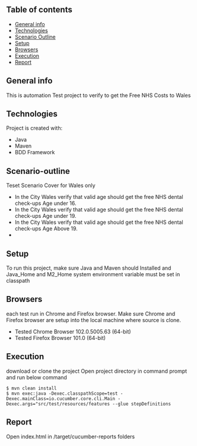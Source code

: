 ## Table of contents
* [General info](#general-info)
* [Technologies](#technologies)
* [Scenario Outline](#scenario-outline)
* [Setup](#setup)
* [Browsers](#browsers)
* [Execution](#execution)
* [Report](#report)

## General info
This is automation Test project to verify to get the Free NHS Costs to Wales
	
## Technologies
Project is created with:
* Java
* Maven
* BDD Framework

## Scenario-outline
Teset Scenario Cover for Wales only
* In the City Wales verify that valid age should get the free NHS dental check-ups Age under 16.
* In the City Wales verify that valid age should get the free NHS dental check-ups Age under 19.
* In the City Wales verify that valid age should get the free NHS dental check-ups Age Above 19.
* 
## Setup
To run this project, make sure Java and Maven should Installed and Java_Home and M2_Home system environment variable must be set in classpath

## Browsers
each test run in Chrome and Firefox browser.
Make sure Chrome and Firefox browser are setup into the local machine where source is clone.
* Tested Chrome Browser 102.0.5005.63 (64-bit)
* Tested Firefox Browser 101.0 (64-bit)

## Execution
download or clone the project
Open project directory in command prompt and run below command
```
$ mvn clean install
$ mvn exec:java -Dexec.classpathScope=test -Dexec.mainClass=io.cucumber.core.cli.Main -Dexec.args="src/test/resources/features --glue stepDefinitions
```
## Report
Open index.html in /target/cucumber-reports folders
